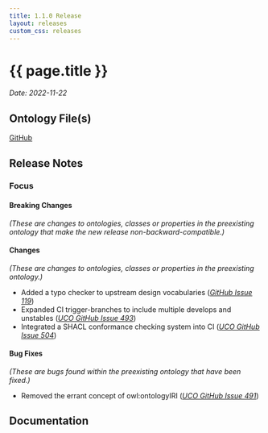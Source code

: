 ```yaml
---
title: 1.1.0 Release
layout: releases
custom_css: releases
---
```


# {{ page.title }}

*Date: 2022-11-22*


## Ontology File(s)

[GitHub](https://github.com/casework/CASE/releases/tag/1.1.0)


## Release Notes


### Focus


#### Breaking Changes

*(These are changes to ontologies, classes or properties in the preexisting ontology that make the new release non-backward-compatible.)*


#### Changes

*(These are changes to ontologies, classes or properties in the preexisting ontology.)*

* Added a typo checker to upstream design vocabularies ([*GitHub Issue 119*](https://github.com/casework/CASE/issues/119))
* Expanded CI trigger-branches to include multiple develops and unstables ([*UCO GitHub Issue 493*](https://github.com/ucoProject/UCO/issues/493))
* Integrated a SHACL conformance checking system into CI ([*UCO GitHub Issue 504*](https://github.com/ucoProject/UCO/issues/504))

#### Bug Fixes

*(These are bugs found within the preexisting ontology that have been fixed.)*

* Removed the errant concept of owl:ontologyIRI ([*UCO GitHub Issue 491*](https://github.com/ucoProject/UCO/issues/491))

## Documentation
